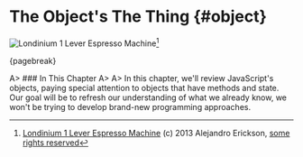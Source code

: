# The Object's The Thing {#object}

![Londinium 1 Lever Espresso Machine](images/erickson.jpg)[^erickson]

[^erickson]: [Londinium 1 Lever Espresso Machine](http://www.flickr.com/photos/44701100@N05/10224668065) (c) 2013 Alejandro Erickson, [some rights reserved](http://creativecommons.org/licenses/by/2.0/deed.en)

{pagebreak}

A> ### In This Chapter
A>
A> In this chapter, we'll review JavaScript's objects, paying special attention to objects that have methods and state. Our goal will be to refresh our understanding of what we already know, we won't be trying to develop brand-new programming approaches.
